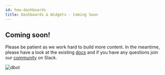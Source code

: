 ```yaml
---
id: how-dashboards
title: Dashboards & Widgets - Coming Soon
---
```


## Coming soon!

Please be patient as we work hard to build more content. In the meantime, please have a look at the existing [docs](/docs) and if you have any questions join our [community](https://www.demisto.com/community/) on Slack.

![dbot](/doc_imgs/demisto-dbot.png)

